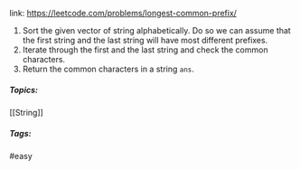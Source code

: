 link: https://leetcode.com/problems/longest-common-prefix/

1. Sort the given vector of string alphabetically. Do so we can assume that the first string and the last string will have most different prefixes. 
2. Iterate through the first and the last string and check the common characters. 
3. Return the common characters in a string `ans`.

##### Topics:
[[String]]

##### Tags:
#easy 
